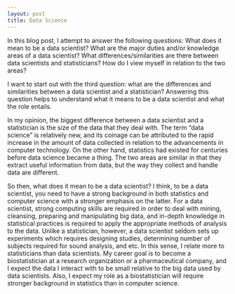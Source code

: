 ```yaml
---
layout: post
title: Data Science
---
```


In this blog post, I attempt to answer the following questions: What does it mean to be a data scientist? What are the major duties and/or knowledge areas of a data scientist? What differences/similarities are there between data scientists and statisticians? How do I view myself in relation to the two areas?

I want to start out with the third question: what are the differences and similarities between a data scientist and a statistician? Answering this question helps to understand what it means to be a data scientist and what the role entails. 

In my opinion, the biggest difference between a data scientist and a statistician is the size of the data that they deal with. The term “data science” is relatively new, and its coinage can be attributed to the rapid increase in the amount of data collected in relation to the advancements in computer technology. On the other hand, statistics had existed for centuries before data science became a thing. The two areas are similar in that they extract useful information from data, but the way they collect and handle data are different. 

So then, what does it mean to be a data scientist? I think, to be a data scientist, you need to have a strong background in both statistics and computer science with a stronger emphasis on the latter. For a data scientist, strong computing skills are required in order to deal with mining, cleansing, preparing and manipulating big data, and in-depth knowledge in statistical practices is required to apply the appropriate methods of analysis to the data. Unlike a statistician, however, a data scientist seldom sets up experiments which requires designing studies, determining number of subjects required for sound analysis, and etc. In this sense, I relate more to statisticians than data scientists. My career goal is to become a biostatistician at a research organization or a pharmaceutical company, and I expect the data I interact with to be small relative to the big data used by data scientists. Also, I expect my role as a biostatistician will require stronger background in statistics than in computer science.
